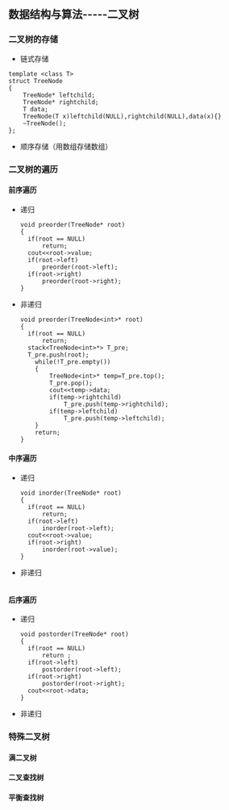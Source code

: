 ## 数据结构与算法-----二叉树

### 二叉树的存储

- 链式存储

```
template <class T>
struct TreeNode
{
	TreeNode* leftchild;
	TreeNode* rightchild;
	T data;
	TreeNode(T x)leftchild(NULL),rightchild(NULL),data(x){}
	~TreeNode();
};
```

- 顺序存储（用数组存储数组）

### 二叉树的遍历

#### 前序遍历

- 递归

  ```
  void preorder(TreeNode* root)
  {
  	if(root == NULL)
  		return;
  	cout<<root->value;
  	if(root->left)
  		preorder(root->left);
  	if(root->right)
  		preorder(root->right);
  }
  ```

  

- 非递归

  ```
  void preorder(TreeNode<int>* root)
  {
  	if(root == NULL)
  		return;
  	stack<TreeNode<int>*> T_pre;
  	T_pre.push(root);
      while(!T_pre.empty())
      {
          TreeNode<int>* temp=T_pre.top();
          T_pre.pop();
          cout<<temp->data;
          if(temp->rightchild)
              T_pre.push(temp->rightchild);
          if(temp->leftchild)
              T_pre.push(temp->leftchild);
      }
      return;
  }
  ```

  

#### 中序遍历

- 递归

  ```
  void inorder(TreeNode* root)
  {
  	if(root == NULL)
  		return;
  	if(root->left)
  		inorder(root->left);
  	cout<<root->value;
  	if(root->right)
  		inorder(root->value);
  }
  ```

  

- 非递归

  ```
  
  ```

  

#### 后序遍历

- 递归

  ```
  void postorder(TreeNode* root)
  {
  	if(root == NULL)
  		return ;
  	if(root->left)
  		postorder(root->left);
  	if(root->right)
  		postorder(root->right);
  	cout<<root->data;
  }
  ```

  

- 非递归

### 特殊二叉树

#### 满二叉树

#### 二叉查找树

#### 平衡查找树





